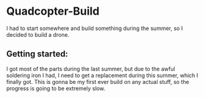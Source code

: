 # Quadcopter-Build
I had to start somewhere and build something during the summer, so I decided to build a drone. 

## Getting started:

I got most of the parts during the last summer, but due to the awful soldering iron I had, I need to get a replacement during this summer, which I finally got.
This is gonna be my first ever build on any actual stuff, so the progress is going to be extremely slow.
